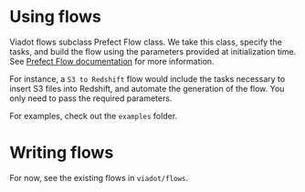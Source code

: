 # Using flows
Viadot flows subclass Prefect Flow class. We take this class, specify the tasks, and build the flow using the parameters provided at initialization time. See [Prefect Flow documentation](https://docs.prefect.io/api/0.12.6/core/flow.html#flow-2) for more information. 

For instance, a `S3 to Redshift` flow would include the tasks necessary to insert S3 files into Redshift, and automate the generation of the flow. You only need to pass the required parameters.

For examples, check out the `examples` folder.


# Writing flows
For now, see the existing flows in `viadot/flows`.